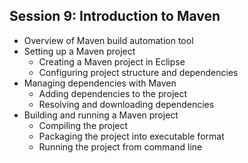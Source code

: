 ## Session 9: Introduction to Maven
- Overview of Maven build automation tool
- Setting up a Maven project
  - Creating a Maven project in Eclipse
  - Configuring project structure and dependencies
- Managing dependencies with Maven
  - Adding dependencies to the project
  - Resolving and downloading dependencies
- Building and running a Maven project
  - Compiling the project
  - Packaging the project into executable format
  - Running the project from command line

